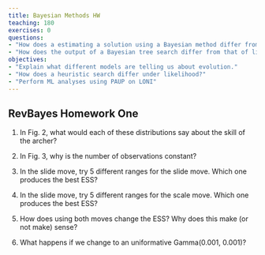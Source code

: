```yaml
---
title: Bayesian Methods HW
teaching: 180
exercises: 0
questions:
- "How does a estimating a solution using a Bayesian method differ from likelihood?"
- "How does the output of a Bayesian tree search differ from that of likelihood or parsimony?"
objectives:
- "Explain what different models are telling us about evolution."  
- "How does a heuristic search differ under likelihood?"
- "Perform ML analyses using PAUP on LONI" 
---
```


## RevBayes Homework One

1. In Fig. 2, what would each of these distributions say about the skill of the archer? 

2. In Fig. 3, why is the number of observations constant?

3. In the slide move, try 5 different ranges for the slide move. Which one produces the best ESS? 

4. In the slide move, try 5 different ranges for the scale move. Which one produces the best ESS? 

5. How does using both moves change the ESS? Why does this make (or not make) sense? 

6. What happens if we change to an uniformative Gamma(0.001, 0.001)?